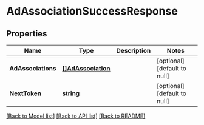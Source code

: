 # AdAssociationSuccessResponse

## Properties
Name | Type | Description | Notes
------------ | ------------- | ------------- | -------------
**AdAssociations** | [**[]AdAssociation**](AdAssociation.md) |  | [optional] [default to null]
**NextToken** | **string** |  | [optional] [default to null]

[[Back to Model list]](../README.md#documentation-for-models) [[Back to API list]](../README.md#documentation-for-api-endpoints) [[Back to README]](../README.md)

